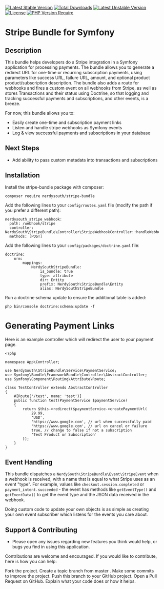 [![Latest Stable Version](http://poser.pugx.org/nerdysouth/stripe-bundle/v)](https://packagist.org/packages/nerdysouth/stripe-bundle) [![Total Downloads](http://poser.pugx.org/nerdysouth/stripe-bundle/downloads)](https://packagist.org/packages/nerdysouth/stripe-bundle) [![Latest Unstable Version](http://poser.pugx.org/nerdysouth/stripe-bundle/v/unstable)](https://packagist.org/packages/nerdysouth/stripe-bundle) [![License](http://poser.pugx.org/nerdysouth/stripe-bundle/license)](https://packagist.org/packages/nerdysouth/stripe-bundle) [![PHP Version Require](http://poser.pugx.org/nerdysouth/stripe-bundle/require/php)](https://packagist.org/packages/nerdysouth/stripe-bundle)

# Stripe Bundle for Symfony

## Description

This bundle helps developers do a Stripe integration in a Symfony application for processing payments. The bundle allows you to generate a redirect URL for one-time or recurring subscription payments, using parameters like success URL, failure URL, amount, and optional product product/subscription description. The bundle also adds a route for webhooks and fires a custom event on all webhooks from Stripe, as well as stores Transactions and their status using Doctrine, so that logging and tracking successful payments and subscriptions, and other events, is a breeze.

For now, this bundle allows you to:

- Easily create one-time and subscription payment links
- Listen and handle stripe webhooks as Symfony events
- Log & view successful payments and subscriptions in your database

## Next Steps

- Add ability to pass custom metadata into transactions and subscriptions

## Installation

Install the stripe-bundle package with composer:

`composer require nerdysouth/stripe-bundle`

Add the following lines to your `config/routes.yaml` file (modify the path if you prefer a different path):

```
nerdysouth_stripe_webhook:
  path: /webhook/stripe
  controller: NerdySouth\StripeBundle\Controller\StripeWebhookController::handleWebhook
  methods: [POST]
```

Add the following lines to your `config/packages/doctrine.yaml` file:

```
doctrine:
    orm:
        mappings:
            NerdySouthStripeBundle:
                is_bundle: true
                type: attribute
                dir: Entity
                prefix: NerdySouth\StripeBundle\Entity
                alias: NerdySouthStripeBundle
```

Run a doctrine schema update to ensure the additional table is added:

`php bin/console doctrine:schema:update -f`

# Generating Payment Links

Here is an example controller which will redirect the user to your payment page.

```
<?php

namespace App\Controller;

use NerdySouth\StripeBundle\Service\PaymentService;
use Symfony\Bundle\FrameworkBundle\Controller\AbstractController;
use Symfony\Component\Routing\Attribute\Route;

class TestController extends AbstractController
{
    #[Route('/test', name: 'test')]
    public function test(PaymentService $paymentService)
    {
        return $this->redirect($paymentService->createPaymentUrl(
            29.99,
            'USD',
            'https://www.google.com', // url when successfully paid
            'https://www.google.com', // url on cancel or failure
            true, // change to false if not a subscription
            'Test Product or Subscription'
        ));
    }
}
```

## Event Handling

This bundle dispatches a `NerdySouth\StripeBundle\Event\StripeEvent` when a webhook is received, with a name that is equal to what Stripe uses as an event "type". For example, values like `checkout.session.completed` or `payment_intent.succeeded` - the event has methods like `getEventType()` and `getEventData()` to get the event type and the JSON data received in the webhook.

Doing custom code to update your own objects is as simple as creating your own event subscriber which listens for the events you care about.

## Support & Contributing

- Please open any issues regarding new features you think would help, or bugs you find in using this application.

Contributions are welcome and encouraged. If you would like to contribute, here is how you can help:

Fork the project.
Create a topic branch from master .
Make some commits to improve the project.
Push this branch to your GitHub project.
Open a Pull Request on GitHub.
Explain what your code does or how it helps.
